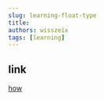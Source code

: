 ```yaml
---
slug: learning-float-type
title: 
authors: wisszeix
tags: [learning]
---
```


## link

[how](https://polarisxu.studygolang.com/posts/basic/diagram-float-point/)